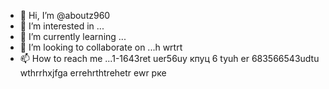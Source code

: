  - 👋 Hi, I’m @aboutz960
- 👀 I’m interested in ...
- 🌱 I’m currently learning ...
- 💞️ I’m looking to collaborate on ...h wrtrt
- 📫 How to reach me ...1-1643ret uer56uу кпуц 6 tyuh er
683566543udtu wthrrhxjfga errehrthtrehetr ewr рке
<!---fykuetyu
aboutz960/aboutz960 is a ✨ special ✨ repository because its `README.md` (this file) appears on your GitHub profile.
You can click the Preview link to take a look at your changes.
--->
